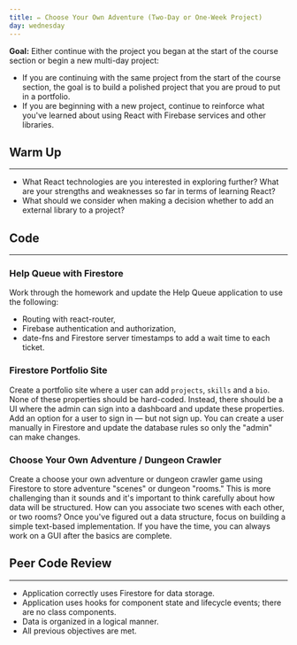 ```yaml
---
title: ✏️ Choose Your Own Adventure (Two-Day or One-Week Project)
day: wednesday
---
```


**Goal:** Either continue with the project you began at the start of the course section or begin a new multi-day project:

*  If you are continuing with the same project from the start of the course section, the goal is to build a polished project that you are proud to put in a portfolio. 
* If you are beginning with a new project, continue to reinforce what you've learned about using React with Firebase services and other libraries.

## Warm Up
---

* What React technologies are you interested in exploring further? What are your strengths and weaknesses so far in terms of learning React?
* What should we consider when making a decision whether to add an external library to a project?

## Code
---

### Help Queue with Firestore

Work through the homework and update the Help Queue application to use the following:

* Routing with react-router, 
* Firebase authentication and authorization, 
* date-fns and Firestore server timestamps to add a wait time to each ticket.

### Firestore Portfolio Site

Create a portfolio site where a user can add `projects`, `skills` and a `bio`. None of these properties should be hard-coded. Instead, there should be a UI where the admin can sign into a dashboard and update these properties. Add an option for a user to sign in — but not sign up. You can create a user manually in Firestore and update the database rules so only the "admin" can make changes.

### Choose Your Own Adventure / Dungeon Crawler

Create a choose your own adventure or dungeon crawler game using Firestore to store adventure "scenes" or dungeon "rooms." This is more challenging than it sounds and it's important to think carefully about how data will be structured. How can you associate two scenes with each other, or two rooms? Once you've figured out a data structure, focus on building a simple text-based implementation. If you have the time, you can always work on a GUI after the basics are complete.

## Peer Code Review
---

* Application correctly uses Firestore for data storage.
* Application uses hooks for component state and lifecycle events; there are no class components.
* Data is organized in a logical manner.
* All previous objectives are met.
